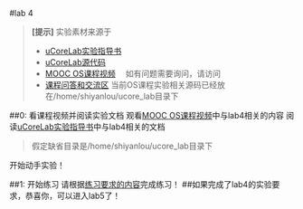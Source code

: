 #lab 4 
> **[提示]**
> 实验素材来源于
>  - [uCoreLab实验指导书](http://objectkuan.gitbooks.io/ucore-docs/content/)
>  - [uCoreLab源代码](https://github.com/chyyuu/ucore_lab)
>  - [MOOC OS课程视频](http://www.xuetangx.com/courses/TsinghuaX/30240243X/2015_T1/)　
如有问题需要询问，请访问
> - [课程问答和交流区](https://piazza.com/tsinghua.edu.cn/spring2015/30240243x/home)
> 当前OS课程实验相关源码已经放在/home/shiyanlou/ucore_lab目录下

##0: 看课程视频并阅读实验文档
观看[MOOC OS课程视频](http://www.xuetangx.com/courses/TsinghuaX/30240243X/2015_T1/)中与lab4相关的内容
阅读[uCoreLab实验指导书](http://objectkuan.gitbooks.io/ucore-docs/content/)中与lab4相关的文档
> 假定缺省目录是/home/shiyanlou/ucore_lab目录下

开始动手实验！

##1: 开始练习
请根据[练习要求的内容](http://objectkuan.gitbooks.io/ucore-docs/content/lab4/lab4_2_1_exercises.html)完成练习！
##如果完成了lab4的实验要求，恭喜你，可以进入lab5了！
